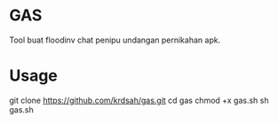 # GAS
Tool buat floodinv chat penipu undangan pernikahan apk.

# Usage

git clone https://github.com/krdsah/gas.git
cd gas
chmod +x gas.sh
sh gas.sh



